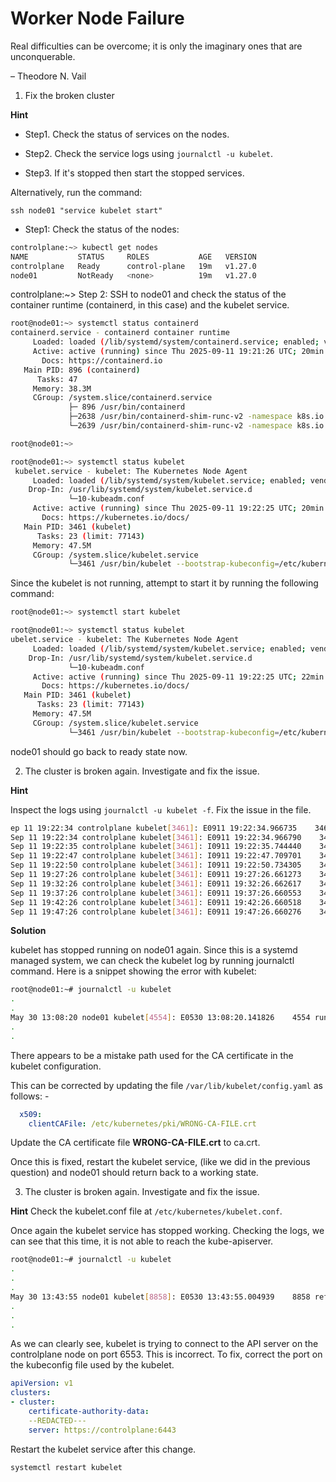 # Worker Node Failure

Real difficulties can be overcome; it is only the imaginary ones that are unconquerable.

– Theodore N. Vail

1. Fix the broken cluster

**Hint**

- Step1. Check the status of services on the nodes.

- Step2. Check the service logs using ``` journalctl -u kubelet ```.

- Step3. If it's stopped then start the stopped services.

Alternatively, run the command:

``` ssh node01 "service kubelet start" ```

- Step1: Check the status of the nodes:

```bash
controlplane:~> kubectl get nodes
NAME           STATUS     ROLES           AGE   VERSION
controlplane   Ready      control-plane   19m   v1.27.0
node01         NotReady   <none>          19m   v1.27.0
```

controlplane:~> 
Step 2: SSH to node01 and check the status of the container runtime (containerd, in this case) and the kubelet service.

```bash
root@node01:~> systemctl status containerd
containerd.service - containerd container runtime
     Loaded: loaded (/lib/systemd/system/containerd.service; enabled; vendor preset: enabled)
     Active: active (running) since Thu 2025-09-11 19:21:26 UTC; 20min ago
       Docs: https://containerd.io
   Main PID: 896 (containerd)
      Tasks: 47
     Memory: 38.3M
     CGroup: /system.slice/containerd.service
             ├─ 896 /usr/bin/containerd
             ├─2638 /usr/bin/containerd-shim-runc-v2 -namespace k8s.io -id daf949b4acfd089c763c1b3faed17e6462e227988248daca7cda83000>
             └─2639 /usr/bin/containerd-shim-runc-v2 -namespace k8s.io -id 26fbf3408a092d5009ca4bd51b15ced70e20d5fd945e0eac8f265e0a8>

root@node01:~>

root@node01:~> systemctl status kubelet
 kubelet.service - kubelet: The Kubernetes Node Agent
     Loaded: loaded (/lib/systemd/system/kubelet.service; enabled; vendor preset: enabled)
    Drop-In: /usr/lib/systemd/system/kubelet.service.d
             └─10-kubeadm.conf
     Active: active (running) since Thu 2025-09-11 19:22:25 UTC; 20min ago
       Docs: https://kubernetes.io/docs/
   Main PID: 3461 (kubelet)
      Tasks: 23 (limit: 77143)
     Memory: 47.5M
     CGroup: /system.slice/kubelet.service
             └─3461 /usr/bin/kubelet --bootstrap-kubeconfig=/etc/kubernetes/bootstrap-kubelet.conf --kubeconfig=/etc/kubernetes/kube>

```

Since the kubelet is not running, attempt to start it by running the following command:

```bash
root@node01:~> systemctl start kubelet

root@node01:~> systemctl status kubelet
ubelet.service - kubelet: The Kubernetes Node Agent
     Loaded: loaded (/lib/systemd/system/kubelet.service; enabled; vendor preset: enabled)
    Drop-In: /usr/lib/systemd/system/kubelet.service.d
             └─10-kubeadm.conf
     Active: active (running) since Thu 2025-09-11 19:22:25 UTC; 22min ago
       Docs: https://kubernetes.io/docs/
   Main PID: 3461 (kubelet)
      Tasks: 23 (limit: 77143)
     Memory: 47.5M
     CGroup: /system.slice/kubelet.service
             └─3461 /usr/bin/kubelet --bootstrap-kubeconfig=/etc/kubernetes/bootstrap-kubelet.conf --kubeconfig=/etc/kubernetes/kube>
```

node01 should go back to ready state now.

2. The cluster is broken again. Investigate and fix the issue.

**Hint**

Inspect the logs using ``` journalctl -u kubelet -f ```. Fix the issue in the file.

```bash
ep 11 19:22:34 controlplane kubelet[3461]: E0911 19:22:34.966735    3461 kuberuntime_manager.go:1252] "CreatePodSandbox for pod failed" err="rpc error: code = Unknown desc = failed to setup network for sandbox \"e5a8e7ad13f2628e35bf08b06924cf006d67164345b0878910868fc68d43b1ff\": plugin type=\"flannel\" failed (add): loadFlannelSubnetEnv failed: open /run/flannel/subnet.env: no such file or directory" pod="kube-system/coredns-7484cd47db-kmg55"
Sep 11 19:22:34 controlplane kubelet[3461]: E0911 19:22:34.966790    3461 pod_workers.go:1301] "Error syncing pod, skipping" err="failed to \"CreatePodSandbox\" for \"coredns-7484cd47db-kmg55_kube-system(5972853f-beb3-4e6d-a54d-cd9b52ba415f)\" with CreatePodSandboxError: \"Failed to create sandbox for pod \\\"coredns-7484cd47db-kmg55_kube-system(5972853f-beb3-4e6d-a54d-cd9b52ba415f)\\\": rpc error: code = Unknown desc = failed to setup network for sandbox \\\"e5a8e7ad13f2628e35bf08b06924cf006d67164345b0878910868fc68d43b1ff\\\": plugin type=\\\"flannel\\\" failed (add): loadFlannelSubnetEnv failed: open /run/flannel/subnet.env: no such file or directory\"" pod="kube-system/coredns-7484cd47db-kmg55" podUID="5972853f-beb3-4e6d-a54d-cd9b52ba415f"
Sep 11 19:22:35 controlplane kubelet[3461]: I0911 19:22:35.744440    3461 pod_startup_latency_tracker.go:104] "Observed pod startup duration" pod="kube-flannel/kube-flannel-ds-b8hjs" podStartSLOduration=5.744415212 podStartE2EDuration="5.744415212s" podCreationTimestamp="2025-09-11 19:22:30 +0000 UTC" firstStartedPulling="0001-01-01 00:00:00 +0000 UTC" lastFinishedPulling="0001-01-01 00:00:00 +0000 UTC" observedRunningTime="2025-09-11 19:22:35.744322467 +0000 UTC m=+9.974335924" watchObservedRunningTime="2025-09-11 19:22:35.744415212 +0000 UTC m=+9.974428663"
Sep 11 19:22:47 controlplane kubelet[3461]: I0911 19:22:47.709701    3461 pod_startup_latency_tracker.go:104] "Observed pod startup duration" pod="kube-system/coredns-7484cd47db-kmg55" podStartSLOduration=16.709682126 podStartE2EDuration="16.709682126s" podCreationTimestamp="2025-09-11 19:22:31 +0000 UTC" firstStartedPulling="0001-01-01 00:00:00 +0000 UTC" lastFinishedPulling="0001-01-01 00:00:00 +0000 UTC" observedRunningTime="2025-09-11 19:22:47.708920175 +0000 UTC m=+21.938933626" watchObservedRunningTime="2025-09-11 19:22:47.709682126 +0000 UTC m=+21.939695573"
Sep 11 19:22:50 controlplane kubelet[3461]: I0911 19:22:50.734305    3461 pod_startup_latency_tracker.go:104] "Observed pod startup duration" pod="kube-system/coredns-7484cd47db-wrrv4" podStartSLOduration=19.734265922 podStartE2EDuration="19.734265922s" podCreationTimestamp="2025-09-11 19:22:31 +0000 UTC" firstStartedPulling="0001-01-01 00:00:00 +0000 UTC" lastFinishedPulling="0001-01-01 00:00:00 +0000 UTC" observedRunningTime="2025-09-11 19:22:50.718790657 +0000 UTC m=+24.948804119" watchObservedRunningTime="2025-09-11 19:22:50.734265922 +0000 UTC m=+24.964279373"
Sep 11 19:27:26 controlplane kubelet[3461]: E0911 19:27:26.661273    3461 info.go:104] Failed to get disk map: could not parse device numbers from  for device md127
Sep 11 19:32:26 controlplane kubelet[3461]: E0911 19:32:26.662617    3461 info.go:104] Failed to get disk map: could not parse device numbers from  for device md127
Sep 11 19:37:26 controlplane kubelet[3461]: E0911 19:37:26.660553    3461 info.go:104] Failed to get disk map: could not parse device numbers from  for device md127
Sep 11 19:42:26 controlplane kubelet[3461]: E0911 19:42:26.660518    3461 info.go:104] Failed to get disk map: could not parse device numbers from  for device md127
Sep 11 19:47:26 controlplane kubelet[3461]: E0911 19:47:26.660276    3461 info.go:104] Failed to get disk map: could not parse device numbers from  for device md127
```

**Solution**

kubelet has stopped running on node01 again. Since this is a systemd managed system, we can check the kubelet log by running journalctl command. Here is a snippet showing the error with kubelet:

```bash
root@node01:~# journalctl -u kubelet 
.
.
May 30 13:08:20 node01 kubelet[4554]: E0530 13:08:20.141826    4554 run.go:74] "command failed" err="failed to construct kubelet dependencies: unable to load client CA file /etc/kubernetes/pki/WRONG-CA-FILE.crt: open /etc/kubernetes/pki/WRONG-CA-FILE.crt: no such file or directory"
.
.
```

There appears to be a mistake path used for the CA certificate in the kubelet configuration.

This can be corrected by updating the file ``` /var/lib/kubelet/config.yaml ``` as follows: -

```yaml
  x509:
    clientCAFile: /etc/kubernetes/pki/WRONG-CA-FILE.crt
```

Update the CA certificate file **WRONG-CA-FILE.crt** to ca.crt.

Once this is fixed, restart the kubelet service, (like we did in the previous question) and node01 should return back to a working state.


3. The cluster is broken again. Investigate and fix the issue.

**Hint**
Check the kubelet.conf file at ``` /etc/kubernetes/kubelet.conf ```.

Once again the kubelet service has stopped working. Checking the logs, we can see that this time, it is not able to reach the kube-apiserver.

```bash
root@node01:~# journalctl -u kubelet 
.
.
.
May 30 13:43:55 node01 kubelet[8858]: E0530 13:43:55.004939    8858 reflector.go:148] vendor/k8s.io/client-go/informers/factory.go:150: Failed to watch *v1.Node: failed to list *v1.Node: Get "https://controlplane:6553/api/v1/nodes?fieldSelector=metadata.name%3Dnode01&limit=500&resourceVersion=0": dial tcp 192.24.132.5:6553: connect: connection refused
.
.
.
```

As we can clearly see, kubelet is trying to connect to the API server on the controlplane node on port 6553. This is incorrect.
To fix, correct the port on the kubeconfig file used by the kubelet.

```yaml
apiVersion: v1
clusters:
- cluster:
    certificate-authority-data:
    --REDACTED---
    server: https://controlplane:6443
```

Restart the kubelet service after this change.

```bash
systemctl restart kubelet
```

